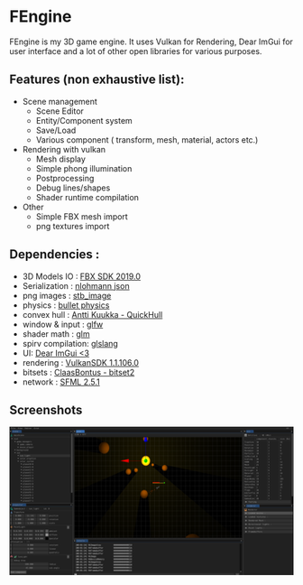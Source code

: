 # FEngine
FEngine is my 3D game engine. It uses Vulkan for Rendering, Dear ImGui for user interface and a lot of other open libraries for various purposes.

## Features (non exhaustive list): 
* Scene management
	 * Scene Editor
	 * Entity/Component system
	 * Save/Load
	 * Various component ( transform, mesh, material, actors etc.)
* Rendering with vulkan
	 * Mesh display
	 * Simple phong illumination
	 * Postprocessing
	 * Debug lines/shapes
	 * Shader runtime compilation
* Other
	 * Simple FBX mesh import
	 * png textures import

## Dependencies : 	
* 3D Models IO : [FBX SDK 2019.0](https://www.autodesk.com/developer-network/platform-technologies/fbx-sdk-2019-0)	
* Serialization : [nlohmann json](https://github.com/nlohmann/json)
* png images : [stb_image](https://github.com/nothings/stb)
* physics : [bullet physics](https://github.com/bulletphysics/bullet3/blob/master/LICENSE.txt)
* convex hull : [Antti Kuukka - QuickHull ](https://github.com/akuukka/quickhull)
* window & input : [glfw](https://github.com/glfw/glfw)
* shader math : [glm](https://github.com/g-truc/glm)
* spirv compilation: [glslang](https://github.com/KhronosGroup/glslang)
* UI: [Dear ImGui <3](https://github.com/ocornut/imgui)
* rendering : [VulkanSDK 1.1.106.0](https://vulkan.lunarg.com/sdk/home)
* bitsets : [ClaasBontus - bitset2](https://github.com/ClaasBontus/bitset2)
* network : [SFML 2.5.1](https://www.sfml-dev.org/index.php)
	
## Screenshots
![Editor preview](/FEngine/docs/screenshot.png)

